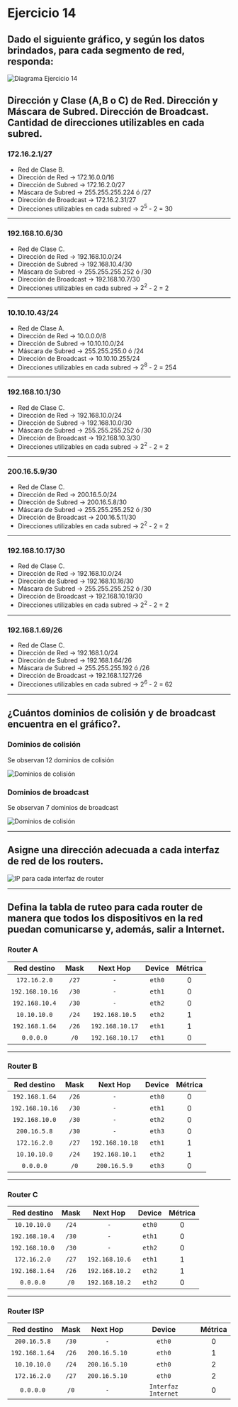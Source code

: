 # Ejercicio 14

## Dado el siguiente gráfico, y según los datos brindados, para cada segmento de red, responda:

![Diagrama Ejercicio 14](../Recursos-práctica2/Ejercicio14-Diagrama.png)

## Dirección y Clase (A,B o C) de Red. Dirección y Máscara de Subred. Dirección de Broadcast. Cantidad de direcciones utilizables en cada subred.

### 172.16.2.1/27

- Red de Clase B.
- Dirección de Red -> 172.16.0.0/16
- Dirección de Subred -> 172.16.2.0/27
- Máscara de Subred -> 255.255.255.224 ó /27
- Dirección de Broadcast -> 172.16.2.31/27
- Direcciones utilizables en cada subred -> $2^{5}$ - 2 = 30

---

### 192.168.10.6/30

- Red de Clase C.
- Dirección de Red -> 192.168.10.0/24
- Dirección de Subred -> 192.168.10.4/30
- Máscara de Subred -> 255.255.255.252 ó /30
- Dirección de Broadcast -> 192.168.10.7/30
- Direcciones utilizables en cada subred -> $2^{2}$ - 2 = 2

---

### 10.10.10.43/24

- Red de Clase A.
- Dirección de Red -> 10.0.0.0/8
- Dirección de Subred -> 10.10.10.0/24
- Máscara de Subred -> 255.255.255.0 ó /24
- Dirección de Broadcast -> 10.10.10.255/24
- Direcciones utilizables en cada subred -> $2^{8}$ - 2 = 254

---

### 192.168.10.1/30

- Red de Clase C.
- Dirección de Red -> 192.168.10.0/24 
- Dirección de Subred -> 192.168.10.0/30
- Máscara de Subred -> 255.255.255.252 ó /30
- Dirección de Broadcast -> 192.168.10.3/30
- Direcciones utilizables en cada subred -> $2^{2}$ - 2 = 2

---

### 200.16.5.9/30

- Red de Clase C.
- Dirección de Red -> 200.16.5.0/24
- Dirección de Subred -> 200.16.5.8/30
- Máscara de Subred -> 255.255.255.252 ó /30
- Dirección de Broadcast -> 200.16.5.11/30
- Direcciones utilizables en cada subred -> $2^{2}$ - 2 = 2

---

### 192.168.10.17/30

- Red de Clase C.
- Dirección de Red -> 192.168.10.0/24
- Dirección de Subred -> 192.168.10.16/30
- Máscara de Subred -> 255.255.255.252 ó /30
- Dirección de Broadcast -> 192.168.10.19/30
- Direcciones utilizables en cada subred -> $2^{2}$ - 2 = 2

---

### 192.168.1.69/26

- Red de Clase C.
- Dirección de Red -> 192.168.1.0/24
- Dirección de Subred -> 192.168.1.64/26
- Máscara de Subred -> 255.255.255.192 ó /26
- Dirección de Broadcast -> 192.168.1.127/26
- Direcciones utilizables en cada subred -> $2^{6}$ - 2 = 62

---

## ¿Cuántos dominios de colisión y de broadcast encuentra en el gráfico?.

### Dominios de colisión 

Se observan 12 dominios de colisión

![Dominios de colisión](../Recursos-práctica2/Ejercicio14-Dominios-Colision.png)

### Dominios de broadcast

Se observan 7 dominios de broadcast

![Dominios de colisión](../Recursos-práctica2/Ejercicio14-Dominios-Broadcast.png)

---

## Asigne una dirección adecuada a cada interfaz de red de los routers.

![IP para cada interfaz de router](../Recursos-práctica2/Ejercicio14-Asignando-IP.png)

---

## Defina la tabla de ruteo para cada router de manera que todos los dispositivos en la red puedan comunicarse y, además, salir a Internet.

### Router A

| **Red destino** | **Mask**|   **Next Hop**  |**Device**| **Métrica** |
|:--------------: | :-----: | :-------------: | :------: |  :-------:  |
|    `172.16.2.0` |  `/27`  |       `-`       |  `eth0`  |      0      |
| `192.168.10.16` |  `/30`  |       `-`       |  `eth1`  |      0      |
|  `192.168.10.4` |  `/30`  |       `-`       |  `eth2`  |      0      |
|    `10.10.10.0` |  `/24`  |  `192.168.10.5` |  `eth2`  |      1      |
|  `192.168.1.64` |  `/26`  | `192.168.10.17` |  `eth1`  |      1      |
|     `0.0.0.0`   |   `/0`  | `192.168.10.17` |  `eth1`  |      0      |

---

### Router B

| **Red destino** | **Mask**|   **Next Hop**  |**Device**| **Métrica** |
|:--------------: | :-----: | :-------------: | :------: |  :-------:  |
|    `192.168.1.64` |  `/26`  |       `-`       |  `eth0`  |      0      |
| `192.168.10.16` |  `/30`  |       `-`       |  `eth1`  |      0      |
|  `192.168.10.0` |  `/30`  |       `-`       |  `eth2`  |      0      |
|    `200.16.5.8` |  `/30`  |       `-`       |  `eth3`  |      0      |
|  `172.16.2.0` |  `/27`  | `192.168.10.18` |  `eth1`  |      1      |
|  `10.10.10.0` |   `/24`  | `192.168.10.1` | `eth2`  |      1      |
|  `0.0.0.0` |   `/0`  | `200.16.5.9` | `eth3`  |      0      |

---

### Router C

| **Red destino** | **Mask**|   **Next Hop**  |**Device**| **Métrica** |
|:--------------: | :-----: | :-------------: | :------: |  :-------:  |
|    `10.10.10.0` |  `/24`  |       `-`       |  `eth0`  |      0      |
| `192.168.10.4` |  `/30`  |       `-`       |  `eth1`  |      0      |
|  `192.168.10.0` |  `/30`  |       `-`       |  `eth2`  |      0      |
|    `172.16.2.0` |  `/27`  |   `192.168.10.6`   |  `eth1`  |      1      |
|  `192.168.1.64` |  `/26`  | `192.168.10.2` |  `eth2`  |      1      |
|  `0.0.0.0` |   `/0`  | `192.168.10.2` | `eth2`  |      0      |

---

### Router ISP

| **Red destino** | **Mask**|   **Next Hop**  |**Device**| **Métrica** |
|:--------------: | :-----: | :-------------: | :------: |  :-------:  |
|    `200.16.5.8` |  `/30`  |       `-`       |  `eth0`  |      0      |
| `192.168.1.64` |  `/26`  |       `200.16.5.10`       |  `eth0`  |      1      |
|  `10.10.10.0` |  `/24`  |       `200.16.5.10`       |  `eth0`  |      2      |
|    `172.16.2.0` |  `/27`  |   `200.16.5.10`   |  `eth0`  |      2      |
|  `0.0.0.0` |   `/0`  | `-` | `Interfaz Internet`  |      0      |